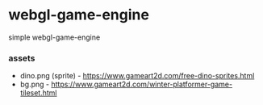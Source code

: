 # webgl-game-engine
simple webgl-game-engine


### assets
- dino.png (sprite) - https://www.gameart2d.com/free-dino-sprites.html
- bg.png - https://www.gameart2d.com/winter-platformer-game-tileset.html